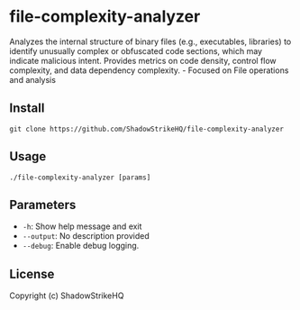 # file-complexity-analyzer
Analyzes the internal structure of binary files (e.g., executables, libraries) to identify unusually complex or obfuscated code sections, which may indicate malicious intent. Provides metrics on code density, control flow complexity, and data dependency complexity. - Focused on File operations and analysis

## Install
`git clone https://github.com/ShadowStrikeHQ/file-complexity-analyzer`

## Usage
`./file-complexity-analyzer [params]`

## Parameters
- `-h`: Show help message and exit
- `--output`: No description provided
- `--debug`: Enable debug logging.

## License
Copyright (c) ShadowStrikeHQ
